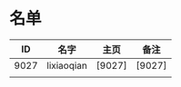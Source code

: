 
# 名单

|  ID    |  名字    |  主页    | 备注     |
| ---- | ---- | ---- | ---- |
|  9027    | lixiaoqian     |[9027]      |  [9027]    |
|      |      |      |      |

